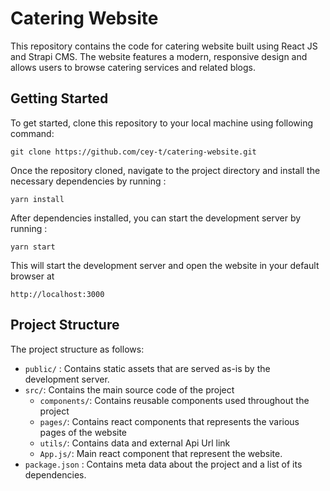 # Catering Website

This repository contains the code for catering website built using React JS
and Strapi CMS. The website features a modern, responsive design and allows users to browse
catering services and related blogs.

## Getting Started

To get started, clone this repository to your local machine using following command:

`git clone https://github.com/cey-t/catering-website.git`

Once the repository cloned, navigate to the project directory and install the necessary dependencies
by running :

`yarn install`

After dependencies installed, you can start the development server by running :

`yarn start`

This will start the development server and open the website in your default browser at

`http://localhost:3000`

## Project Structure

The project structure as follows:

- `public/` : Contains static assets that are served as-is by the development server.
- `src/`: Contains the main source code of the project
  - `components/`: Contains reusable components used throughout the project
  - `pages/`: Contains react components that represents the various pages of the website
  - `utils/`: Contains data and external Api Url link
  - `App.js/`: Main react component that represent the website.
- `package.json` : Contains meta data about the project and a list of its dependencies.
